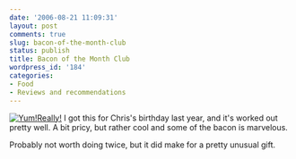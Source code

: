 ```yaml
---
date: '2006-08-21 11:09:31'
layout: post
comments: true
slug: bacon-of-the-month-club
status: publish
title: Bacon of the Month Club
wordpress_id: '184'
categories:
- Food
- Reviews and recommendations
---
```


[![Yum!](http://www.gratefulpalate.com/Merchant//images_products/thirteen_bacon.jpg)Really!](http://www.gratefulpalate.com/Templates/frmTemplateM.asp?SubFolderID=0089&SearchYN=N) I got this for Chris's birthday last year, and it's worked out pretty well. A bit pricy, but rather cool and some of the bacon is marvelous.

Probably not worth doing twice, but it did make for a pretty unusual gift.
